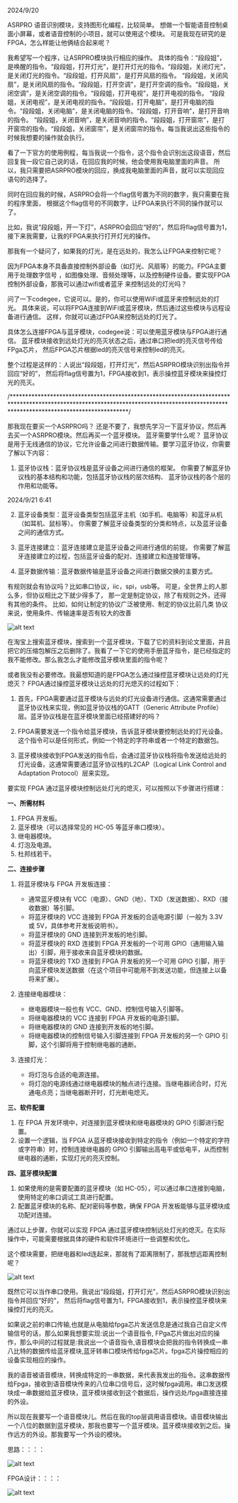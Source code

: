 2024/9/20


ASRPRO 语音识别模块，支持图形化编程，比较简单。
想做一个智能语音控制桌面小屏幕，或者语音控制的小项目，就可以使用这个模块。
可是我现在研究的是FPGA，怎么样能让他俩结合起来呢？

我希望写一个程序，让ASRPRO模块执行相应的操作。
具体的指令：“段段姐”，是唤醒的指令。“段段姐，打开灯光”，是打开灯光的指令。“段段姐，关闭灯光”，是关闭灯光的指令。“段段姐，打开风扇”，是打开风扇的指令。
“段段姐，关闭风扇”，是关闭风扇的指令。“段段姐，打开空调”，是打开空调的指令。“段段姐，关闭空调”，是关闭空调的指令。“段段姐，打开电视”，是打开电视的指令。
“段段姐，关闭电视”，是关闭电视的指令。“段段姐，打开电脑”，是打开电脑的指令。“段段姐，关闭电脑”，是关闭电脑的指令。“段段姐，打开音响”，是打开音响的指令。
“段段姐，关闭音响”，是关闭音响的指令。“段段姐，打开窗帘”，是打开窗帘的指令。“段段姐，关闭窗帘”，是关闭窗帘的指令。每当我说出这些指令的时候我想要的操作就会执行。


看了一下官方的使用例程，每当我说一个指令，这个指令会识别出这段语音，然后回复我一段它自己说的话，在回应我的时候，他会使用我电脑里面的声音。
所以，我只需要把ASRPRO模块的回应，换成我电脑里面的声音，就可以实现回应语句的选择了。

同时在回应我的时候，ASRPRO会将一个flag信号置为不同的数字，我只需要在我的程序里面，
根据这个flag信号的不同数字，让FPGA来执行不同的操作就可以了。

比如，我说“段段姐，开一下灯”，ASRPRO会回应“好的”，然后将flag信号置为1，
接下来我需要，让我的FPGA来执行打开灯光的操作。

那我有一个疑问了，如果我的灯光，是在远处的，我怎么让FPGA来控制它呢？

因为FPGA本身不具备直接控制外部设备（如灯光、风扇等）的能力。FPGA主要用于处理数字信号
，如图像处理、音频处理等，以及控制硬件设备。要实现FPGA控制外部设备，那我可以通过wifi或者蓝牙
来控制远处的灯光吗？

问了一下codegee，它说可以。是的，你可以使用WiFi或蓝牙来控制远处的灯光。
具体来说，可以将FPGA连接到WiFi或蓝牙模块，然后通过这些模块与远程设备进行通信。
这样，你就可以通过FPGA来控制远处的灯光了。

具体怎么连接FPGA与蓝牙模块，codegee说：可以使用蓝牙模块与FPGA进行通信。
蓝牙模块接收到远处灯光的亮灭状态之后，通过串口把led的亮灭信号传给FPga芯片，
然后FPGA芯片根据led的亮灭信号来控制led的亮灭。


整个过程是这样的：人说出“段段姐，打开灯光”，然后ASRPRO模块识别出指令并回应“好的”，
然后将flag信号置为1，FPGA接收到1，表示操控蓝牙模块来操控灯光的亮灭。


/*************************************************************************************************************************************************************************************/

那我现在要买一个ASRPRO吗？
还是不要了，我想先学习一下蓝牙协议，然后再去买一个ASRPRO模块。然后再买一个蓝牙模块。
蓝牙需要学什么呢？
蓝牙协议是用于无线通信的协议，它允许设备之间进行数据传输。要学习蓝牙协议，你需要了解以下内容：

1. 蓝牙协议栈：蓝牙协议栈是蓝牙设备之间进行通信的框架。
你需要了解蓝牙协议栈的基本结构和功能，包括蓝牙协议栈的层次结构、
蓝牙协议栈的各个层的作用和功能等。

2024/9/21 6:41

2. 蓝牙设备类型：蓝牙设备类型包括蓝牙主机（如手机、电脑等）和蓝牙从机（如耳机、鼠标等）。
你需要了解蓝牙设备类型的分类和特点，以及蓝牙设备之间的通信方式。

3. 蓝牙连接建立：蓝牙连接建立是蓝牙设备之间进行通信的前提。
你需要了解蓝牙连接建立的过程，包括蓝牙设备的配对、连接建立和连接管理等。

4. 蓝牙数据传输：蓝牙数据传输是蓝牙设备之间进行数据交换的主要方式。

有规则就会有协议吗？比如串口协议，iic，spi，usb等。
可是，全世界上的人那么多，但协议相比之下就少得多了，
那一定是制定协议，除了有规则之外，还得有其他的条件。
比如，如何让制定的协议广泛被使用、制定的协议比前几类
协议来说，使用条件、传输速率是否有较大的改善

![alt text](image.png)


在淘宝上搜索蓝牙模块，搜索到一个蓝牙模块，下载了它的资料到论文里面，并且把它的压缩包解压之后删除了。我看了一下它的使用手册蓝牙指令，是已经指定的  我不能修改。那么我怎么才能修改蓝牙模块里面的指令呢？

或者我没有必要修改。我最想知道的是FPGA怎么通过操控蓝牙模块让远处的灯光熄灭？
FPGA通过操控蓝牙模块让远处的灯光熄灭的过程如下：

1. 首先，FPGA需要通过蓝牙模块与远处的灯光设备进行通信。这通常需要通过蓝牙协议栈来实现，例如蓝牙协议栈的GATT（Generic Attribute Profile）层。蓝牙协议栈是在蓝牙模块里面已经搭建好的吗？

2. FPGA需要发送一个指令给蓝牙模块，告诉蓝牙模块要控制远处的灯光设备。这个指令可以是任何形式，例如一个特定的字符串或者一个特定的数据包。

3. 蓝牙模块接收到FPGA发送的指令后，会通过蓝牙协议栈将指令发送给远处的灯光设备。这通常需要通过蓝牙协议栈的L2CAP（Logical Link Control and Adaptation Protocol）层来实现。

要实现 FPGA 通过蓝牙模块控制远处灯光的熄灭，可以按照以下步骤进行搭建：

**一、所需材料**

1. FPGA 开发板。
2. 蓝牙模块（可以选择常见的 HC-05 等蓝牙串口模块）。
3. 继电器模块。
4. 灯泡及电源。
5. 杜邦线若干。

**二、连接步骤**

1. 将蓝牙模块与 FPGA 开发板连接：
   - 通常蓝牙模块有 VCC（电源）、GND（地）、TXD（发送数据）、RXD（接收数据）等引脚。
   - 将蓝牙模块的 VCC 连接到 FPGA 开发板的合适电源引脚（一般为 3.3V 或 5V，具体参考开发板说明书）。
   - 将蓝牙模块的 GND 连接到开发板的地引脚。
   - 将蓝牙模块的 RXD 连接到 FPGA 开发板的一个可用 GPIO（通用输入输出）引脚，用于接收来自蓝牙模块的数据。
   - 将蓝牙模块的 TXD 连接到 FPGA 开发板的另一个可用 GPIO 引脚，用于向蓝牙模块发送数据（在这个项目中可能用不到发送功能，但连接上以备将来扩展）。

2. 连接继电器模块：
   - 继电器模块一般也有 VCC、GND、控制信号输入引脚等。
   - 将继电器模块的 VCC 连接到 FPGA 开发板的电源引脚。
   - 将继电器模块的 GND 连接到开发板的地引脚。
   - 将继电器模块的控制信号输入引脚连接到 FPGA 开发板的另一个 GPIO 引脚，这个引脚将用于控制继电器的通断。

3. 连接灯光：
   - 将灯泡与合适的电源连接。
   - 将灯泡的电源线通过继电器模块的触点进行连接。当继电器闭合时，灯光通电点亮；当继电器断开时，灯光断电熄灭。

**三、软件配置**

1. 在 FPGA 开发环境中，对连接到蓝牙模块和继电器模块的 GPIO 引脚进行配置。
2. 设置一个逻辑，当 FPGA 从蓝牙模块接收到特定的指令（例如一个特定的字符或字符串）时，控制连接继电器的 GPIO 引脚输出高电平或低电平，从而控制继电器的通断，实现灯光的亮灭控制。

**四、蓝牙模块配置**

1. 如果使用的是需要配置的蓝牙模块（如 HC-05），可以通过串口连接到电脑，使用特定的串口调试工具进行配置。
2. 配置蓝牙模块的名称、配对密码等参数，确保 FPGA 开发板能够与蓝牙模块成功配对连接。

通过以上步骤，你就可以实现 FPGA 通过蓝牙模块控制远处灯光的熄灭。在实际操作中，可能需要根据具体的硬件和软件环境进行一些调整和优化。

这个模块需要，把继电器和led连起来，那就有了距离限制了，那我想远距离控制呢？

![alt text](image-1.png)

既然它可以当作串口使用。我说出“段段姐，打开灯光”，然后ASRPRO模块识别出指令并回应“好的”，
然后将flag信号置为1，FPGA接收到1，表示操控蓝牙模块来操控灯光的亮灭。

如果说之前的串口传输,也就是从电脑给fpga芯片发送信息是通过我自己自定义传输信号的话，那么如果我想要实现:说出一个语音指令, FPga芯片做出对应的操作，那么中间的过程就是:我说出一个语音指令,语音模块会把我的指令转换成一串八比特的数据传给蓝牙模块,蓝牙转串口模块传给fpga芯片。fpga芯片操控相应的设备实现相应的操作。

我的语音被语音模块，转换成特定的一串数据，来代表我发出的指令。这串数据传给Fpga，接收到语音模块传来的八位串口信号后，这时候fpga调用。串口发送模块成一串数据给蓝牙模块，蓝牙模块接收到这个数据后，操作远处/fpga直接连接的外设。

所以现在我要写一个语音模块儿。然后在我的top层调用语音模块。语音模块输出一个八位的数据到蓝牙模块，那我也要写一个蓝牙模块。蓝牙模块接收到之后。操作远方的外设。那我要写一个外设的模块。


思路：：：：


![alt text](image-3.png)


FPGA设计：：：：


![alt text](image-4.png)